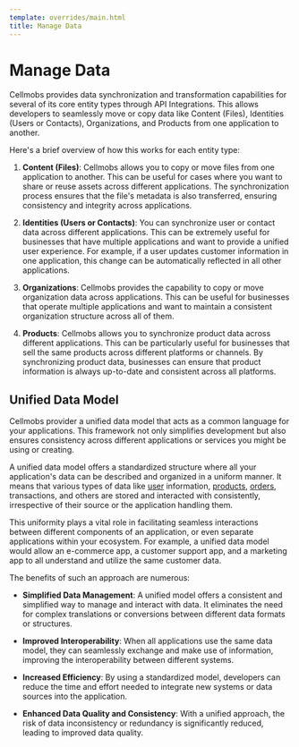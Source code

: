 ```yaml
---
template: overrides/main.html
title: Manage Data
---
```


# Manage Data

Cellmobs provides data synchronization and transformation capabilities for several of its core entity types through API Integrations. This allows developers to seamlessly move or copy data like Content (Files), Identities (Users or Contacts), Organizations, and Products from one application to another.

Here's a brief overview of how this works for each entity type:

1. **Content (Files)**: Cellmobs allows you to copy or move files from one application to another. This can be useful for cases where you want to share or reuse assets across different applications. The synchronization process ensures that the file's metadata is also transferred, ensuring consistency and integrity across applications.

2. **Identities (Users or Contacts)**: You can synchronize user or contact data across different applications. This can be extremely useful for businesses that have multiple applications and want to provide a unified user experience. For example, if a user updates customer information in one application, this change can be automatically reflected in all other applications.

3. **Organizations**: Cellmobs provides the capability to copy or move organization data across applications. This can be useful for businesses that operate multiple applications and want to maintain a consistent organization structure across all of them.

4. **Products**: Cellmobs allows you to synchronize product data across different applications. This can be particularly useful for businesses that sell the same products across different platforms or channels. By synchronizing product data, businesses can ensure that product information is always up-to-date and consistent across all platforms.

## Unified Data Model

Cellmobs provider a unified data model that acts as a common language for your applications. This framework not only simplifies development but also ensures consistency across different applications or services you might be using or creating.

A unified data model offers a standardized structure where all your application's data can be described and organized in a uniform manner. It means that various types of data like [user](/app-console/manage-users) information, [products](/app-console/manage-products), [orders](/app-console/manage-orders), transactions, and others are stored and interacted with consistently, irrespective of their source or the application handling them.

This uniformity plays a vital role in facilitating seamless interactions between different components of an application, or even separate applications within your ecosystem. For example, a unified data model would allow an e-commerce app, a customer support app, and a marketing app to all understand and utilize the same customer data. 

The benefits of such an approach are numerous: 

- **Simplified Data Management**: A unified model offers a consistent and simplified way to manage and interact with data. It eliminates the need for complex translations or conversions between different data formats or structures.

- **Improved Interoperability**: When all applications use the same data model, they can seamlessly exchange and make use of information, improving the interoperability between different systems.

- **Increased Efficiency**: By using a standardized model, developers can reduce the time and effort needed to integrate new systems or data sources into the application.

- **Enhanced Data Quality and Consistency**: With a unified approach, the risk of data inconsistency or redundancy is significantly reduced, leading to improved data quality.

<br><br>